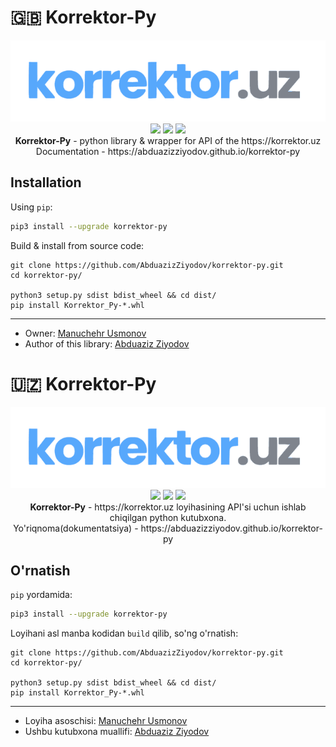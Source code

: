 # :gb: **Korrektor-Py**

<p align="center">
    <img src="assets/logo.png"></img> <br>
     <img src="https://github.com/AbduazizZiyodov/korrektor-py/actions/workflows/ci.yml/badge.svg?branch=master"></img>
     <img src="https://static.pepy.tech/personalized-badge/korrektor-py?period=total&units=international_system&left_color=blue&right_color=green&left_text=Downloads"></img>
     <img src="https://github.com/AbduazizZiyodov/korrektor-py/actions/workflows/deploy_docs.yml/badge.svg"></img>
     <br>
    <b>Korrektor-Py</b> - python library & wrapper for API of the https://korrektor.uz <br>
    Documentation - https://abduazizziyodov.github.io/korrektor-py <br>
</p>

## **Installation**

Using `pip`:

```bash
pip3 install --upgrade korrektor-py
```

Build & install from source code:

```
git clone https://github.com/AbduazizZiyodov/korrektor-py.git
cd korrektor-py/

python3 setup.py sdist bdist_wheel && cd dist/
pip install Korrektor_Py-*.whl

```

<hr>

- Owner: [Manuchehr Usmonov](https://github.com/yetimdasturchi)
- Author of this library: [Abduaziz Ziyodov](https://github.com/AbduazizZiyodov)

# :uzbekistan: **Korrektor-Py**

<p align="center">
    <img src="assets/logo.png"></img> <br>
     <img src="https://github.com/AbduazizZiyodov/korrektor-py/actions/workflows/ci.yml/badge.svg?branch=master"></img> 
     <img src="https://static.pepy.tech/personalized-badge/korrektor-py?period=total&units=international_system&left_color=blue&right_color=green&left_text=Yuklab%20olishlar%20soni"></img>
     <img src="https://github.com/AbduazizZiyodov/korrektor-py/actions/workflows/deploy_docs.yml/badge.svg"></img>
     <br>
    <b>Korrektor-Py</b> - https://korrektor.uz loyihasining API'si uchun ishlab chiqilgan python kutubxona. 
    <br>
    Yo'riqnoma(dokumentatsiya) - https://abduazizziyodov.github.io/korrektor-py
</p>

## **O'rnatish**

`pip` yordamida:

```bash
pip3 install --upgrade korrektor-py
```

Loyihani asl manba kodidan `build` qilib, so'ng o'rnatish:

```
git clone https://github.com/AbduazizZiyodov/korrektor-py.git
cd korrektor-py/

python3 setup.py sdist bdist_wheel && cd dist/
pip install Korrektor_Py-*.whl

```

<hr>

- Loyiha asoschisi: [Manuchehr Usmonov](https://github.com/yetimdasturchi)
- Ushbu kutubxona muallifi: [Abduaziz Ziyodov](https://github.com/AbduazizZiyodov)
